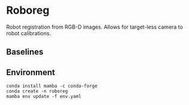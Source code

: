 # Roboreg
Robot registration from RGB-D images. Allows for target-less camera to robot calibrations.

## Baselines

## Environment
```shell
conda install mamba -c conda-forge
conda create -n roboreg
mamba env update -f env.yaml
```
